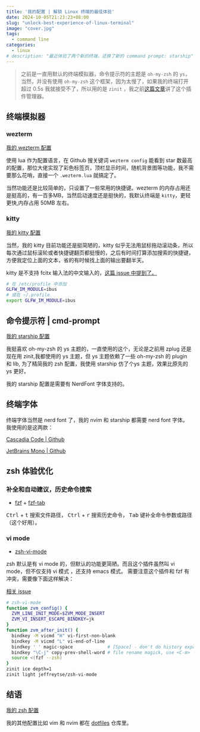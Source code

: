 ```yaml
---
title: '我的配置 | 解锁 Linux 终端的最佳体验'
date: 2024-10-05T21:23:23+08:00
slug: "unlock-best-experience-of-linux-terminal"
image: "cover.jpg"
tags:
  - command line
categories:
  - linux
# description: "最近体验了两个新的终端，还换了新的 command prompt: starship"
---
```


> 之前是一直用默认的终端模拟器，命令提示符的主题是 `oh-my-zsh` 的 `ys`，当然，并没有使用 `oh-my-zsh` 这个框架，因为太慢了，如果我的终端打开超过 0.5s 我就接受不了，所以用的是 `zinit` ，我之前[这篇文章](https://yaragos.top/p/zsh-plugin-manager-from-zplug-to-zinit/)讲了这个插件管理器。

## 终端模拟器

### wezterm

[我的 wezterm 配置](https://github.com/yaragos/dotfiles/blob/main/.wezterm.lua)

使用 lua 作为配置语言，在 Github 搜关键词 `wezterm config` 能看到 star 数最高的配置，那位大佬实现了彩色标签页，顶栏显示时间，随机背景图等功能，我不需要那么花哨，直接一个 `.wezterm.lua` 就搞定了。

当然功能还是比较简单的，只设置了一些常用的快捷键。wezterm 的内存占用还是挺高的，有一百多MB，当然启动速度还是挺快的，我默认终端是 `kitty`，更轻更快,内存占用 50MB 左右。

### kitty

[我的 kitty 配置](https://github.com/yaragos/dotfiles/tree/main/.config/kitty)

当然，我的 kitty 目前功能还是挺简陋的，kitty 似乎无法用鼠标拖动滚动条，所以每次通过鼠标滚轮或者快捷键翻页都挺慢的，之后有时间打算添加搜索的快捷键，方便我定位上面的文本，省的有时候找上面的输出要翻半天。

kitty 是不支持 fcitx 输入法的中文输入的，[这篇 issue 中提到了。](https://github.com/kovidgoyal/kitty/issues/469)

```sh
# 在 /etc/profile 中添加
GLFW_IM_MODULE=ibus
# 或在 ~/.profile
export GLFW_IM_MODULE=ibus
```

## 命令提示符 | cmd-prompt

[我的 starship 配置](https://github.com/yaragos/dotfiles/blob/main/.config/starship.toml)

我挺喜欢 oh-my-zsh 的 ys 主题的，一直使用的这个，无论是之前用 zplug 还是现在用 zinit,我都使用的 ys 主题，但 ys 主题依赖了一些 oh-my-zsh 的 plugin 和 lib, 为了精简我的 zsh 配置，我使用 starship 仿了个ys 主题，效果比原先的 ys 更好。

我的 starship 配置是需要有 NerdFont 字体支持的。

## 终端字体

终端字体当然是 nerd font 了，我的 nvim 和 starship 都需要 nerd font 字体。
我使用的是这两款：

[Cascadia Code | Github](https://github.com/microsoft/cascadia-code)

[JetBrains Mono | Github](https://github.com/JetBrains/JetBrainsMono)

## zsh 体验优化

### 补全和自动建议，历史命令搜索

- [fzf](https://github.com/junegunn/fzf) + [fzf-tab](https://github.com/Aloxaf/fzf-tab)

<kbd>Ctrl</kbd> + <kbd>t</kbd> 搜索文件路径，
<kbd>Ctrl</kbd> + <kbd>r</kbd> 搜索历史命令，
<kbd>Tab</kbd> 键补全命令参数或路径（这个好用）。


### vi mode

- [zsh-vi-mode](https://github.com/jeffreytse/zsh-vi-mode)

zsh 默认是有 vi mode 的，但默认的功能更简陋。而且这个插件虽然叫 vi mode，但不仅支持 vi 模式 ，还支持 emacs 模式。
需要注意这个插件和 fzf 有冲突，需要像下面这样解决：

[相关 issue](https://github.com/jeffreytse/zsh-vi-mode/issues/4)

```sh
# zsh-vi-mode
function zvm_config() {
  ZVM_LINE_INIT_MODE=$ZVM_MODE_INSERT
  ZVM_VI_INSERT_ESCAPE_BINDKEY=jk
}
function zvm_after_init() {
  bindkey -M vicmd "H" vi-first-non-blank
  bindkey -M vicmd "L" vi-end-of-line
  bindkey ' ' magic-space             # [Space] - don't do history expansion
  bindkey "\C-j" copy-prev-shell-word # file rename magick, use <C-m>
  source <(fzf --zsh)
}
zinit ice depth=1
zinit light jeffreytse/zsh-vi-mode
```

## 结语

[我的 zsh 配置](https://github.com/yaragos/dotfiles/blob/main/.zshrc)

我的其他配置比如 vim 和 nvim 都在 [dotfiles](https://github.com/yaragos/dotfiles) 仓库里。
